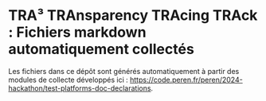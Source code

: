 # TRA³ TRAnsparency TRAcing TRAck : Fichiers markdown automatiquement collectés

Les fichiers dans ce dépôt sont générés automatiquement à partir des modules de collecte développés ici : https://code.peren.fr/peren/2024-hackathon/test-platforms-doc-declarations.
